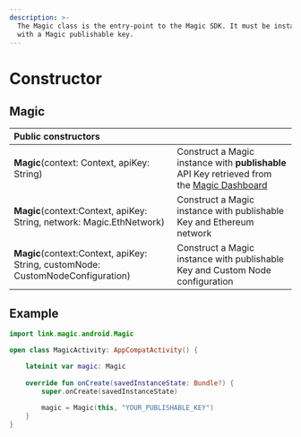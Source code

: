 ```yaml
---
description: >-
  The Magic class is the entry-point to the Magic SDK. It must be instantiated
  with a Magic publishable key.
---
```


# Constructor

## Magic

| Public constructors |  |
| :--- | :--- |
| **Magic**\(context: Context, apiKey: String\) | Construct a Magic instance with **publishable** API Key retrieved from the [Magic Dashboard](https://dashboard.magic.link) |
| **Magic**\(context:Context, apiKey: String, network: Magic.EthNetwork\) | Construct a Magic instance with publishable Key and Ethereum network  |
| **Magic**\(context:Context, apiKey: String, customNode: CustomNodeConfiguration\) | Construct a Magic instance with publishable Key and Custom Node configuration  |

## Example

```kotlin
import link.magic.android.Magic

open class MagicActivity: AppCompatActivity() {

    lateinit var magic: Magic
    
    override fun onCreate(savedInstanceState: Bundle?) {
        super.onCreate(savedInstanceState)
        
        magic = Magic(this, "YOUR_PUBLISHABLE_KEY")
    }
}
```

